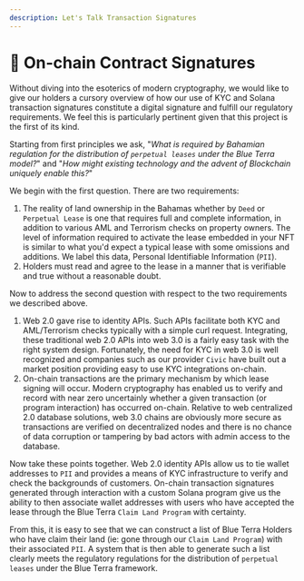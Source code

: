 ```yaml
---
description: Let's Talk Transaction Signatures
---
```


# 🔗 On-chain Contract Signatures

Without diving into the esoterics of modern cryptography, we would like to give our holders a cursory overview of how our use of KYC and Solana transaction signatures constitute a digital signature and fulfill our regulatory requirements. We feel this is particularly pertinent given  that this project is the first of its kind.&#x20;

Starting from first principles we ask, "_What is required by Bahamian regulation for the distribution of `perpetual leases` under the Blue Terra model?_" and "_How might existing technology and the advent of Blockchain uniquely enable this?_"  &#x20;

We begin with the first question. There are two requirements:

1. The reality of land ownership in the Bahamas whether by `Deed` or `Perpetual Lease` is one that requires full and complete information, in addition to various AML and Terrorism checks on property owners. The level of information required to activate the lease embedded in your NFT is similar to what you'd expect a typical lease with some omissions and additions. We label this data, Personal Identifiable Information (`PII`).
2. Holders must read and agree to the lease in a manner that is verifiable and true without a reasonable doubt.&#x20;

Now to address the second question with respect to the two requirements we described above.

1. Web 2.0 gave rise to identity APIs. Such APIs facilitate both KYC and AML/Terrorism checks typically with a simple curl request. Integrating, these traditional web 2.0 APIs into web 3.0 is a fairly easy task with the right system design. Fortunately, the need for KYC in web 3.0 is well recognized and companies such as our provider `Civic` have built out a market position providing easy to use KYC integrations on-chain.&#x20;
2. On-chain transactions are the primary mechanism by which lease signing will occur. Modern cryptography has enabled us to verify and record with near zero uncertainly whether a given transaction (or program interaction) has occurred on-chain. Relative to web centralized 2.0 database solutions, web 3.0 chains are obviously more secure as transactions are verified on decentralized nodes and there is no chance of data corruption or tampering by bad actors with admin access to the database.

Now take these points together. Web 2.0 identity APIs allow us to tie wallet addresses to `PII` and provides a means of KYC infrastructure to verify and check the backgrounds of customers. On-chain transaction signatures generated through interaction with a custom Solana program give us the ability to then associate wallet addresses with users who have accepted the lease through the Blue Terra `Claim Land Program` with certainty.

From this, it is easy to see that we can construct a list of Blue Terra Holders who have claim their land (ie: gone through our `Claim Land Program`) with their associated `PII`. A system that is then able to generate such a list clearly meets the regulatory regulations for the distribution of `perpetual leases` under the Blue Terra framework.&#x20;
